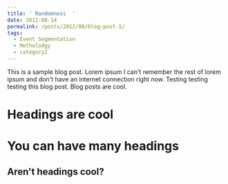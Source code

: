 ```yaml
---
title: ' Randomness  '
date: 2012-08-14
permalink: /posts/2012/08/blog-post-1/
tags:
  - Event Segmentation 
  - Metholodgy 
  - category2
---
```


This is a sample blog post. Lorem ipsum I can't remember the rest of lorem ipsum and don't have an internet connection right now. Testing testing testing this blog post. Blog posts are cool.

Headings are cool
======

You can have many headings
======

Aren't headings cool?
------